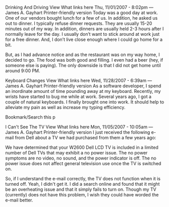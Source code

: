 Drinking And Driving
View
What links here
Thu, 11/01/2007 - 8:02pm — James A. Gayhart
Printer-friendly version
Today was a good day at work. One of our vendors bought lunch for a few of us. In addition, he asked us out to dinner. I typically refuse dinner requests. They are usually 15-20 minutes out of my way. In addition, dinners are usually held 2-3 hours after I normally leave for the day. I usually don’t want to stick around at work just for a free dinner. And, I don’t live close enough where I could go home for a bit.

But, as I had advance notice and as the restaurant was on my way home, I decided to go. The food was both good and filling. I even had a beer (hey, if someone else is paying). The only downside is that I did not get home until around 9:00 PM.



Keyboard Changes
View
What links here
Wed, 11/28/2007 - 6:39am — James A. Gayhart
Printer-friendly version
As a software developer, I spend an inordinate amount of time pounding away at my keyboard. Recently, my wrists have started to bug me while at work. Several years ago, I got a couple of natural keyboards. I finally brought one into work. It should help to alleviate my pain as well as increase my typing efficiency.

Bookmark/Search this p



I Can't See The TV
View
What links here
Mon, 11/05/2007 - 10:05am — James A. Gayhart
Printer-friendly version
I just received the following e-mail from Dell about a TV we had purchased from them a few years ago:

We have determined that your W2600 Dell LCD TV is included in a limited number of Dell TVs that may exhibit a no power issue. The no power symptoms are no video, no sound, and the power indicator is off. The no power issue does not affect general television use once the TV is switched on.

So, if I understand the e-mail correctly, the TV does not function when it is turned off. Yeah, I didn't get it. I did a search online and found that it might be an overheating issue and that it simply fails to turn on. Though my TV (currently) does not have this problem, I wish they could have worded the e-mail better.
